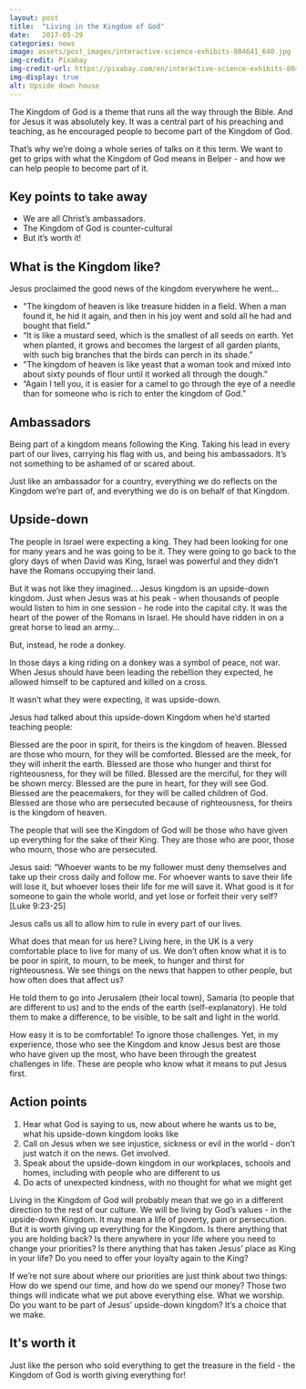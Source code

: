```yaml
---
layout: post
title:  "Living in the Kingdom of God"
date:   2017-05-29
categories: news
image: assets/post_images/interactive-science-exhibits-804641_640.jpg
img-credit: Pixabay
img-credit-url: https://pixabay.com/en/interactive-science-exhibits-804641/
img-display: true
alt: Upside down house
---
```

The Kingdom of God is a theme that runs all the way through the Bible. And for Jesus it was absolutely key. It was a central part of his preaching and teaching, as he encouraged people to become part of the Kingdom of God.

That’s why we’re doing a whole series of talks on it this term. We want to get to grips with what the Kingdom of God means in Belper - and how we can help people to become part of it.

## Key points to take away

- We are all Christ’s ambassadors.
- The Kingdom of God is counter-cultural
- But it’s worth it!

## What is the Kingdom like?

Jesus proclaimed the good news of the kingdom everywhere he went...

- "The kingdom of heaven is like treasure hidden in a field. When a man found it, he hid it again, and then in his joy went and sold all he had and bought that field.”
- “It is like a mustard seed, which is the smallest of all seeds on earth. Yet when planted, it grows and becomes the largest of all garden plants, with such big branches that the birds can perch in its shade.”
- "The kingdom of heaven is like yeast that a woman took and mixed into about sixty pounds of flour until it worked all through the dough."
- “Again I tell you, it is easier for a camel to go through the eye of a needle than for someone who is rich to enter the kingdom of God.”

## Ambassadors

Being part of a kingdom means following the King. Taking his lead in every part of our lives, carrying his flag with us, and being his ambassadors. It’s not something to be ashamed of or scared about.

Just like an ambassador for a country, everything we do reflects on the Kingdom we’re part of, and everything we do is on behalf of that Kingdom.

## Upside-down

The people in Israel were expecting a king. They had been looking for one for many years and he was going to be it. They were going to go back to the glory days of when David was King, Israel was powerful and they didn’t have the Romans occupying their land.

But it was not like they imagined…
Jesus kingdom is an upside-down kingdom.
Just when Jesus was at his peak - when thousands of people would listen to him in one session - he rode into the capital city. It was the heart of the power of the Romans in Israel. He should have ridden in on a great horse to lead an army…

But, instead, he rode a donkey.

In those days a king riding on a donkey was a symbol of peace, not war.
When Jesus should have been leading the rebellion they expected, he allowed himself to be captured and killed on a cross.

It wasn’t what they were expecting, it was upside-down.

Jesus had talked about this upside-down Kingdom when he’d started teaching people:

 Blessed are the poor in spirit, for theirs is the kingdom of heaven.
 Blessed are those who mourn, for they will be comforted.
 Blessed are the meek, for they will inherit the earth.
 Blessed are those who hunger and thirst for righteousness, for they will be filled.
 Blessed are the merciful, for they will be shown mercy.
 Blessed are the pure in heart, for they will see God.
 Blessed are the peacemakers, for they will be called children of God.
 Blessed are those who are persecuted because of righteousness, for theirs is the kingdom of heaven.
 
The people that will see the Kingdom of God will be those who have given up everything for the sake of their King.
They are those who are poor, those who mourn, those who are persecuted.

Jesus said: “Whoever wants to be my follower must deny themselves and take up their cross daily and follow me. For whoever wants to save their life will lose it, but whoever loses their life for me will save it. What good is it for someone to gain the whole world, and yet lose or forfeit their very self?
[Luke 9:23-25]

Jesus calls us all to allow him to rule in every part of our lives.

What does that mean for us here? Living here, in the UK is a very comfortable place to live for many of us. We don’t often know what it is to be poor in spirit, to mourn, to be meek, to hunger and thirst for righteousness. We see things on the news that happen to other people, but how often does that affect us?

He told them to go into Jerusalem (their local town), Samaria (to people that are different to us) and to the ends of the earth (self-explanatory). He told them to make a difference, to be visible, to be salt and light in the world.

How easy it is to be comfortable! To ignore those challenges. Yet, in my experience, those who see the Kingdom and know Jesus best are those who have given up the most, who have been through the greatest challenges in life. These are people who know what it means to put Jesus first.

## Action points

1. Hear what God is saying to us, now about where he wants us to be, what his upside-down kingdom looks like
2. Call on Jesus when we see injustice, sickness or evil in the world - don’t just watch it on the news. Get involved.
3. Speak about the upside-down kingdom in our workplaces, schools and homes, including with people who are different to us
4. Do acts of unexpected kindness, with no thought for what we might get

Living in the Kingdom of God will probably mean that we go in a different direction to the rest of our culture. We will be living by God’s values - in the upside-down Kingdom. It may mean a life of poverty, pain or persecution. But it is worth giving up everything for the Kingdom. Is there anything that you are holding back? Is there anywhere in your life where you need to change your priorities? Is there anything that has taken Jesus’ place as King in your life? Do you need to offer your loyalty again to the King?

If we’re not sure about where our priorities are just think about two things: How do we spend our time, and how do we spend our money? Those two things will indicate what we put above everything else. What we worship.
Do you want to be part of Jesus’ upside-down kingdom? It’s a choice that we make.

## It's worth it

Just like the person who sold everything to get the treasure in the field - the Kingdom of God is worth giving everything for!
